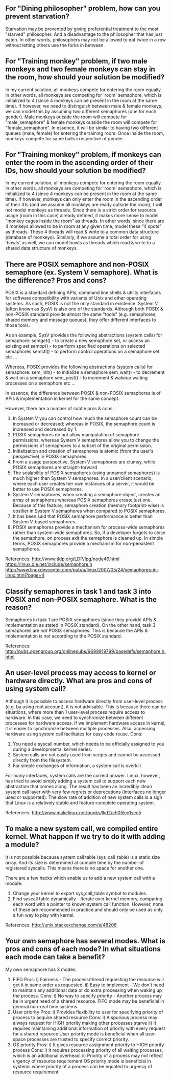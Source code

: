 ## For "Dining philosopher" problem, how can you prevent starvation?
Starvation may be prevented by giving preferential treatment to the most "starved" philosopher. And a disadvantage to the philosopher that has just eaten. In other words, philosophers may not be allowed to eat twice in a row without letting others use the forks in between.

## For "Training monkey" problem, if two male monkeys and two female monkeys can stay in the room, how should your solution be modified?
In my current solution, all monkeys compete for entering the room equally. In other words, all monkeys are competing for 'room' semaphore, which is initialized to 4 (since 4 monkeys can be present in the room at the same time). If however, we need to distinguish between male & female monkeys, we can model this by assuming two different semaphores (one for each gender). Male monkeys outside the room will compete for "male_semaphore" & female monkeys outside the room will compete for "female_semaphore". In essence, it will be similar to having two different queues (male, female) for entering the training room. Once inside the room, monkeys compete for same balls irrespective of gender.

## For "Training monkey" problem, if monkeys can enter the room in the ascending order of their IDs, how should your solution be modified?
In my current solution, all monkeys compete for entering the room equally. In other words, all monkeys are competing for 'room' semaphore, which is initialized to 4 (since 4 monkeys can be present in the room at the same time). If however, monkeys can only enter the room in the ascending order of their IDs (and we assume all monkeys are ready outside the room), I will not model monkeys as threads. Since there is a strict order for resource usage (room in this case) already defined, it makes more sense to model "monkey cages inside the room" as threads. In other words, since there are 4 monkeys allowed to be in room at any given time, model these "4 spots" as threads. These 4 threads will read & write to a common data structure (database of monkeys). Similarly, if we assume a total order for using 'bowls' as well, we can model bowls as threads which read & write to a shared data structure of monkeys.

## There are POSIX semaphore and non-POSIX semaphore (ex. System V semaphore). What is the difference? Pros and cons?
POSIX is a standard defining APIs, command line shells & utility interfaces for software compatibility with variants of Unix and other operating systems. As such, POSIX is not the only standard in existence. System V (often known as SysV) is also one of the standards. Although both POSIX & non-POSIX standard provide almost the same "tools" (e.g. semaphores, shared memory and message queues), they offer different interfaces to those tools.

As an example, SysV provides the following abstractions (system calls) for semaphore:
semget() - to create a new semaphore set, or access an existing set
semop() - to perform specified operations on selected semaphores
semctl() - to perform control operations on a semaphore set
etc ...

Whereas, POSIX provides the following abstractions (system calls) for semaphore:
sem_init() - to initialize a semaphore
sem_wait() - to decrement & wait on a semaphore
sem_post() - to increment & wakeup waiting processes on a semaphore
etc ...

In essence, the difference between POSIX & non-POSIX semaphores is of APIs & implementation in kernel for the same concept.

However, there are a number of subtle pros & cons:
1. In System V you can control how much the semaphore count can be increased or decreased; whereas in POSIX, the semaphore count is increased and decreased by 1.
2. POSIX semaphores do not allow manipulation of semaphore permissions, whereas System V semaphores allow you to change the permissions of semaphores to a subset of the original permission.
3. Initialization and creation of semaphores is atomic (from the user's perspective) in POSIX semaphores.
4. From a usage perspective, System V semaphores are clumsy, while POSIX semaphores are straight-forward
5. The scalability of POSIX semaphores (using unnamed semaphores) is much higher than System V semaphores. In a user/client scenario, where each user creates her own instances of a server, it would be better to use POSIX semaphores.
6. System V semaphores, when creating a semaphore object, creates an array of semaphores whereas POSIX semaphores create just one. Because of this feature, semaphore creation (memory footprint-wise) is costlier in System V semaphores when compared to POSIX semaphores.
7. It has been said that POSIX semaphore performance is better than System V-based semaphores.
8. POSIX semaphores provide a mechanism for process-wide semaphores rather than system-wide semaphores. So, if a developer forgets to close the semaphore, on process exit the semaphore is cleaned up. In simple terms, POSIX semaphores provide a mechanism for non-persistent semaphores.

References:
http://www.tldp.org/LDP/lpg/node46.html
https://linux.die.net/include/semaphore.h
http://www.linuxdevcenter.com/pub/a/linux/2007/05/24/semaphores-in-linux.html?page=4

## Classify semaphores in task 1 and task 3 into POSIX and non-POSIX semaphore. What is the reason?
Semaphores in task 1 are POSIX semaphores (since they provide APIs & implementation as stated in POSIX standard). On the other hand, task 3 semaphores are _not_ POSIX semaphores. This is because the APIs & implementation is not according to the POSIX standard.

References:
http://pubs.opengroup.org/onlinepubs/9699919799/basedefs/semaphore.h.html

## An user-level process may access to kernel or hardware directly. What are pros and cons of using system call?
Although it is possible to access hardware directly from user-level process (e.g. by using root account), it is not advisable. This is because there can be situations, where more than 1 user-level process require access to hardware. In this case, we need to synchronize between different processes for hardware access. If we implement hardware access in kernel, it is easier to synchronize between multiple processes. Also, accessing hardware using system call facilitates for easy code reuse.
Cons:
1. You need a syscall number, which needs to be officially assigned to you during a developmental kernel series.
2. System calls are not easily used from scripts and cannot be accessed directly from the filesystem.
3. For simple exchanges of information, a system call is overkill.

For many interfaces, system calls are the correct answer. Linux, however, has tried to avoid simply adding a system call to support each new abstraction that comes along. The result has been an incredibly clean system call layer with very few regrets or deprecations (interfaces no longer used or supported). The slow rate of addition of new system calls is a sign that Linux is a relatively stable and feature-complete operating system.

References:
http://www.makelinux.net/books/lkd2/ch05lev1sec5

## To make a new system call, we compiled entire kernel. What happen if we try to do it with adding a module?
It is not possible because system call table (sys_call_table) is a static size array. And its size is determined at compile time by the number of registered syscalls. This means there is no space for another one.

There are a few hacks which enable us to add a new system call with a module:
1. Change your kernel to export sys_call_table symbol to modules.
2. Find syscall table dynamically - Iterate over kernel memory, comparing each word with a pointer to known system call function.
However, none of these are recommended in practice and should only be used as only a fun way to play with kernel.

References:
http://unix.stackexchange.com/a/48208

## Your own semaphore has several modes. What is pros and cons of each mode? In what situations each mode can take a benefit?
My own semaphore has 3 modes:
1. FIFO
	Pros:
		i) Fairness - The process/thread requesting the resource will get it in same order as requested.
		ii) Easy to implement - We don't need to maintain any additional data or do extra processing when waking up the process.
	Cons:
		i) No way to specify priority - Another process may be in urgent need of a shared resource.
	FIFO mode may be beneficial in general non-real time systems.
2. User priority
	Pros:
		i) Provides flexibility to user for specifying priority of process to acquire shared resource
	Cons:
		i) A spurious process may always request for HIGH priority making other processes starve
		ii) It requires maintaining additional information of priority with every request for a shared resource
	User priority mode is beneficial when all user-space processes are trusted to specify correct priority.
3. OS priority
	Pros:
		i) It gives resource assignment priority to HIGH priority process
	Cons:
		i) It requires processing priority of all waiting processes, which is an additional overhead.
		ii) Priority of a process may not reflect urgency of resource requirement
	OS priority mode is beneficial in systems where priority of a process can be equated to urgency of resource requirement